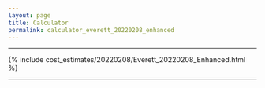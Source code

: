 ```yaml
---
layout: page
title: Calculator
permalink: calculator_everett_20220208_enhanced
---
```


___

{% include cost_estimates/20220208/Everett_20220208_Enhanced.html %}

___


